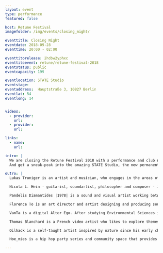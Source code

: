 ```yaml
---
layout: event
type: performance
featured: false

host: Retune Festival
imagefolder: /img/events/closing_night/

eventtitle: Closing Night
eventdate: 2018-09-28
eventtime: 20:00 - 02:00

eventtitorelease: 2hdbw2yphxc
eventtitoevent: retune/retune-festival-2018
eventstatus: public
eventcapacity: 199

eventlocation: STATE Studio
eventstage:
eventaddress:  Hauptstraße 3, 10827 Berlin
eventlat: 54
eventlong: 14


videos:
  - provider:
    url:
  - provider:
    url:

links:
  - name:
    url:

intro: |
  We are closing the Retune Festival 2018 with a performance and club night. Expect a super sweet line-up with performances by Pandelis Diamantides, Florence To & VanTa, Lukas Truniger & Nicola Hein, installations by Pfadfinderei, Studio Milz, Thomas Blanchard and Oilhack and a club night with the fabulous Hoe_Mies.
  And get a sneak-peak into the amazing STATE Studio, the new permanent art science space by STATE Festival.

outro: |
  Lukas Truniger is an artist and musician, who engages in the areas of multimedia installations, sculptural objects, performances and the creation of new musical instruments. He is fascinated by complex systems and hidden processes in nature as well as in society. For the exploration of their inherent aesthetics industrial materials, hacked devices and misused tools have become crucial to his creation. His work establishes singular experiences challenging the modalities of perception.

  Nicola L. Hein - guitarist, soundartist, philosopher and composer - is a very active player on the german/international scene of improvised music. Moreover soundart (soundinstallations, site specific instruments, conceptual compositions for improvising musicians etc.) and the collaboration in different interdisciplinary settings (dance, installation, video art etc.) are an important focus of his art and form a second emphasis besides the work as a guitarist.

  Pandelis Diamantides |1978| is a sound and visual artist working between Cyprus and The Netherlands. In his music productions and audiovisual performances, he uses custom digital technology to create complex binary landscapes, where detailed sound compositions and electronic rhythms are enhanced by multifaceted visuals providing a true immersive experience. He performs solo under the pseudonym Microseq.

  Florence To is an art director and artist designing and producing sound and light installations, also creating generative motion graphics and light productions with a strong focus on architectural spatial design on site specific projects. Through working in various disparate environments she ventured further into exploring the effects of cognitive and emotional triggers, and how different sensory arrangements are experienced within space.

  VanTa is a digital Alter Ego. After studying Environmental Sciences in Granada University in Spain, he began his career as a visual designer as part of the audiovisual collective Miga. Since moving to Berlin, he began working at the mythical record label M-nus, where he became part of the developer team at 2V-P.

  Thomas Blanchard is a French video artist who likes to explore themes and mix various kinds of art. His work has been showcased in various festivals and exhibitions throughout the world. The contemporary art biennal of Casablanca in 2016, the STARZ Denver film festival, the New York Springstudio, and technologic arts gallery Artechouse located in Washington DC have all been collaborators to his projects. Thanks to his work on shapes, colours, pigments, textures, he creates visually mesmerizing and powerful pieces.

  Oilhack is a self-taught artist inspired by nature since his early childhood. His creations are an alchemy of colours, of matters, of textures, an alloy of energies that come to life under his support. His painted movements and assembly techniques are what will create diversity. His work is the result of the combination of his artistic practices, taken at a given moment, then recorded, emphasized and embellished by photography. He has also collaborated with Thomas Blanchard on the Iphone X and Sony Square projects.

  Hoe_mies is a hip hop party series and community space that provides a platform for female, non-binary, and transgender artists and celebrates their presence in hip-hop in order to counteract marginalisation within that scene. Its dancefloors boast a colourful mix of 90s & 00s hip hop and RnB, trap, baile funk, dancehall, reggaeton, and more.

---
```

